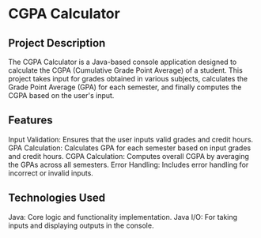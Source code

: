 # CGPA Calculator
## Project Description
The CGPA Calculator is a Java-based console application designed to calculate the CGPA (Cumulative Grade Point Average) of a student. This project takes input for grades obtained in various subjects, calculates the Grade Point Average (GPA) for each semester, and finally computes the CGPA based on the user's input.

## Features
Input Validation: Ensures that the user inputs valid grades and credit hours.
GPA Calculation: Calculates GPA for each semester based on input grades and credit hours.
CGPA Calculation: Computes overall CGPA by averaging the GPAs across all semesters.
Error Handling: Includes error handling for incorrect or invalid inputs.

## Technologies Used
Java: Core logic and functionality implementation.
Java I/O: For taking inputs and displaying outputs in the console.
